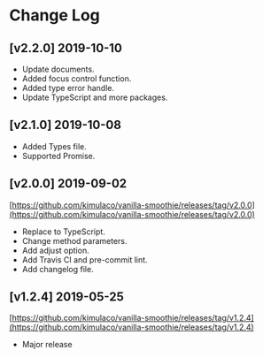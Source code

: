 # Change Log

## [v2.2.0] 2019-10-10

- Update documents.
- Added focus control function.
- Added type error handle.
- Update TypeScript and more packages.

## [v2.1.0] 2019-10-08

- Added Types file.
- Supported Promise.

## [v2.0.0] 2019-09-02

[https://github.com/kimulaco/vanilla-smoothie/releases/tag/v2.0.0](https://github.com/kimulaco/vanilla-smoothie/releases/tag/v2.0.0)

- Replace to TypeScript.
- Change method parameters.
- Add adjust option.
- Add Travis CI and pre-commit lint.
- Add changelog file.

## [v1.2.4] 2019-05-25

[https://github.com/kimulaco/vanilla-smoothie/releases/tag/v1.2.4](https://github.com/kimulaco/vanilla-smoothie/releases/tag/v1.2.4)

- Major release
